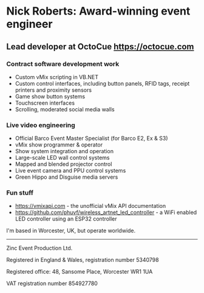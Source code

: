 # Nick Roberts: Award-winning event engineer

## Lead developer at OctoCue https://octocue.com

### Contract software development work

- Custom vMix scripting in VB.NET
- Custom control interfaces, including button panels, RFID tags, receipt printers and proximity sensors
- Game show button systems
- Touchscreen interfaces
- Scrolling, moderated social media walls

### Live video engineering

- Official Barco Event Master Specialist (for Barco E2, Ex & S3)
- vMix show programmer & operator
- Show system integration and operation
- Large-scale LED wall control systems
- Mapped and blended projector control
- Live event camera and PPU control systems
- Green Hippo and Disguise media servers

<!-- ### People I work with

- Coming soon! -->

### Fun stuff

- https://vmixapi.com - the unofficial vMix API documentation
- https://github.com/phuvf/wireless_artnet_led_controller - a WiFi enabled LED controller using an ESP32 controller

I'm based in Worcester, UK, but operate worldwide.

___
Zinc Event Production Ltd.

Registered in England & Wales, registration number 5340798

Registered office: 48, Sansome Place, Worcester WR1 1UA

VAT registration number 854927780
